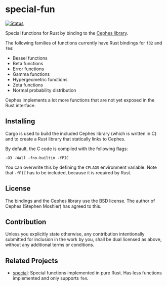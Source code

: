 # special-fun

[![Status][status-img]][status-url]

Special functions for Rust by binding to the [Cephes library][1].

The following families of functions currently have Rust bindings for `f32` and
`f64`:

* Bessel functions
* Beta functions
* Error functions
* Gamma functions
* Hypergeometric functions
* Zeta functions
* Normal probability distribution

Cephes implements a lot more functions that are not yet exposed in the Rust
interface.


## Installing

Cargo is used to build the included Cephes library (which is written in C) and
to create a Rust library that statically links to Cephes.

By default, the C code is compiled with the following flags:

    -O3 -Wall -fno-builtin -fPIC

You can overwrite this by defining the `CFLAGS` environment variable. Note that
`-fPIC` has to be included, because it is required by Rust.

## License

The bindings and the Cephes library use the BSD license.
The author of Cephes (Stephen Moshier) has agreed to this.


## Contribution

Unless you explicitly state otherwise, any contribution intentionally submitted
for inclusion in the work by you, shall be dual licensed as above, without any
additional terms or conditions.


## Related Projects

* [special][2]: Special functions implemented in pure Rust. Has less functions
  implemented and only supports `f64`.


[1]: http://www.moshier.net/#Cephes
[2]: https://github.com/stainless-steel/special

[status-img]: https://travis-ci.org/vks/special-fun.svg?branch=master
[status-url]: https://travis-ci.org/vks/special-fun
